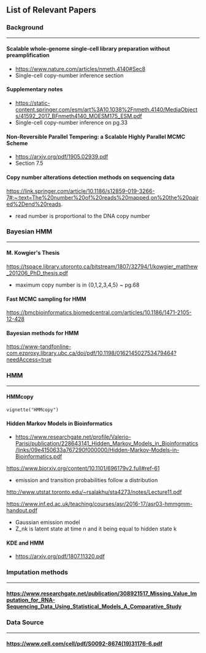 ## List of Relevant Papers 

### Background
____________________________________

#### Scalable whole-genome single-cell library preparation without preamplification
- https://www.nature.com/articles/nmeth.4140#Sec8
- Single-cell copy-number inference section

#### Supplementary notes
- https://static-content.springer.com/esm/art%3A10.1038%2Fnmeth.4140/MediaObjects/41592_2017_BFnmeth4140_MOESM175_ESM.pdf
- Single-cell copy-number inference on pg.33   

#### Non-Reversible Parallel Tempering: a Scalable Highly Parallel MCMC Scheme
- https://arxiv.org/pdf/1905.02939.pdf
- Section 7.5

#### Copy number alterations detection methods on sequencing data
https://link.springer.com/article/10.1186/s12859-019-3266-7#:~:text=The%20number%20of%20reads%20mapped,on%20the%20paired%2Dend%20reads.
- read number is proportional to the DNA copy number


### Bayesian HMM
------------------------------------
#### M. Kowgier's Thesis
https://tspace.library.utoronto.ca/bitstream/1807/32794/1/kowgier_matthew_201206_PhD_thesis.pdf
- maximum copy number is in {0,1,2,3,4,5} ~ pg.68

#### Fast MCMC sampling for HMM
https://bmcbioinformatics.biomedcentral.com/articles/10.1186/1471-2105-12-428

#### Bayesian methods for HMM
https://www-tandfonline-com.ezproxy.library.ubc.ca/doi/pdf/10.1198/016214502753479464?needAccess=true



### HMM
____________________________________

#### HMMcopy

```angular2html
vignette("HMMcopy")
```

#### Hidden Markov Models in Bioinformatics
- https://www.researchgate.net/profile/Valerio-Parisi/publication/228643141_Hidden_Markov_Models_in_Bioinformatics/links/09e4150633a767290f000000/Hidden-Markov-Models-in-Bioinformatics.pdf

https://www.biorxiv.org/content/10.1101/696179v2.full#ref-61
- emission and transition probabilities follow a distribution

http://www.utstat.toronto.edu/~rsalakhu/sta4273/notes/Lecture11.pdf

https://www.inf.ed.ac.uk/teaching/courses/asr/2016-17/asr03-hmmgmm-handout.pdf
- Gaussian emission model 
- Z_nk is latent state at time n and it being equal to hidden state k

#### KDE and HMM
- https://arxiv.org/pdf/1807.11320.pdf


### Imputation methods
______________________________________
#### https://www.researchgate.net/publication/308921517_Missing_Value_Imputation_for_RNA-Sequencing_Data_Using_Statistical_Models_A_Comparative_Study

### Data Source
______________________________________

#### https://www.cell.com/cell/pdf/S0092-8674(19)31176-6.pdf





